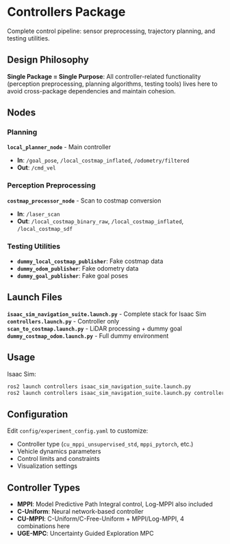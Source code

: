 # Controllers Package

Complete control pipeline: sensor preprocessing, trajectory planning, and testing utilities.

## Design Philosophy

**Single Package = Single Purpose**: All controller-related functionality (perception preprocessing, planning algorithms, testing tools) lives here to avoid cross-package dependencies and maintain cohesion.

## Nodes

### Planning
**`local_planner_node`** - Main controller  
- **In**: `/goal_pose`, `/local_costmap_inflated`, `/odometry/filtered`  
- **Out**: `/cmd_vel`

### Perception Preprocessing  
**`costmap_processor_node`** - Scan to costmap conversion  
- **In**: `/laser_scan`  
- **Out**: `/local_costmap_binary_raw`, `/local_costmap_inflated`, `/local_costmap_sdf`

### Testing Utilities
- **`dummy_local_costmap_publisher`**: Fake costmap data
- **`dummy_odom_publisher`**: Fake odometry data
- **`dummy_goal_publisher`**: Fake goal poses

## Launch Files

**`isaac_sim_navigation_suite.launch.py`** - Complete stack for Isaac Sim  
**`controllers.launch.py`** - Controller only  
**`scan_to_costmap.launch.py`** - LiDAR processing + dummy goal  
**`dummy_costmap_odom.launch.py`** - Full dummy environment

## Usage

Isaac Sim:
```bash
ros2 launch controllers isaac_sim_navigation_suite.launch.py
ros2 launch controllers isaac_sim_navigation_suite.launch.py controller_type:=uge_mpc_pytorch
```

## Configuration

Edit `config/experiment_config.yaml` to customize:
- Controller type (`cu_mppi_unsupervised_std`, `mppi_pytorch`, etc.)
- Vehicle dynamics parameters
- Control limits and constraints
- Visualization settings

## Controller Types

- **MPPI**: Model Predictive Path Integral control, Log-MPPI also included
- **C-Uniform**: Neural network-based controller
- **CU-MPPI**: C-Uniform/C-Free-Uniform + MPPI/Log-MPPI, 4 combinations here
- **UGE-MPC**: Uncertainty Guided Exploration MPC